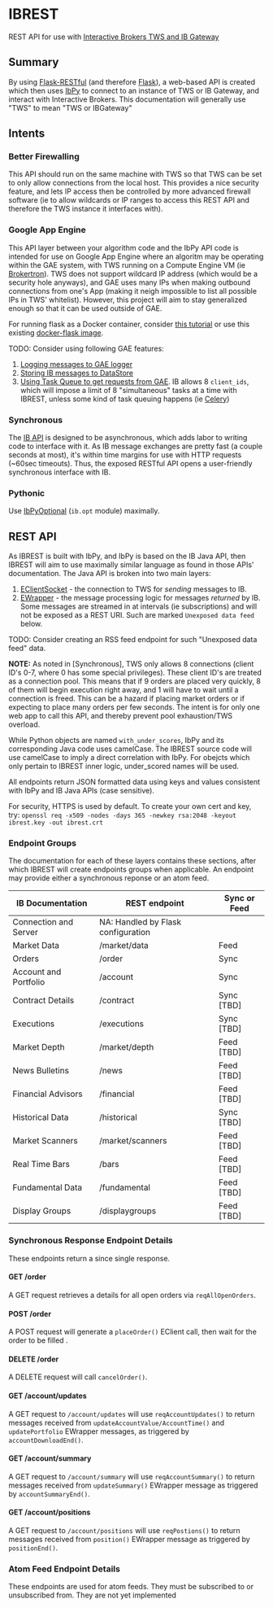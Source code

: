 # IBREST
REST API for use with [Interactive Brokers TWS and IB Gateway](https://www.interactivebrokers.com/en/index.php?f=5041&ns=T)

## Summary
By using [Flask-RESTful](http://flask-restful-cn.readthedocs.org/en/0.3.4/) (and therefore [Flask](http://flask.pocoo.org/)), a web-based API is created which then uses [IbPy](https://github.com/blampe/IbPy) to connect to an instance of TWS or IB Gateway, and interact with Interactive Brokers.  This documentation will generally use "TWS" to mean "TWS or IBGateway"

## Intents
### Better Firewalling
This API should run on the same machine with TWS so that TWS can be set to only allow connections from the local host.  This provides a nice security feature, and lets IP access then be controlled by more advanced firewall software (ie to allow wildcards or IP ranges to access this REST API and therefore the TWS instance it interfaces with). 

### Google App Engine
This API layer between your algorithm code and the IbPy API code is intended for use on Google App Engine where an algoritm may be operating within the GAE system, with TWS running on a Compute Engine VM (ie [Brokertron](http://www.brokertron.com/)).  TWS does not support wildcard IP address (which would be a security hole anyways), and GAE uses many IPs when making outbound connections from one's App (making it neigh impossible to list all possible IPs in TWS' whitelist).  However, this project will aim to stay generalized enough so that it can be used outside of GAE.  

For running flask as a Docker container, consider [this tutorial](http://containertutorials.com/docker-compose/flask-simple-app.html) or use this existing [docker-flask image](https://hub.docker.com/r/p0bailey/docker-flask/).

TODO: Consider using following GAE features:

1. [Logging messages to GAE logger](https://cloud.google.com/logging/docs/agent/installation)
2. [Storing IB messages to DataStore](https://cloud.google.com/datastore/docs/getstarted/start_python/)
3. [Using Task Queue to get requests from GAE](https://cloud.google.com/appengine/docs/java/taskqueue/rest/about_auth).  IB allows 8 `client_ids`, which will impose a limit of 8 "simultaneous" tasks at a time with IBREST, unless some kind of task queuing happens (ie [Celery](http://flask.pocoo.org/docs/0.10/patterns/celery/))
 
### Synchronous
The [IB API](https://www.interactivebrokers.com/en/software/api/api.htm) is designed to be asynchronous, which adds labor to writing code to interface with it.  As IB message exchanges are pretty fast (a couple seconds at most), it's within time margins for use with HTTP requests (~60sec timeouts).  Thus, the exposed RESTful API opens a user-friendly synchronous interface with IB.

### Pythonic
Use [IbPyOptional](https://code.google.com/p/ibpy/wiki/IbPyOptional) (`ib.opt` module) maximally. 

## REST API
As IBREST is built with IbPy, and IbPy is based on the IB Java API, then IBREST will aim to use maximally similar language as found in those APIs' documentation.  The Java API is broken into two main layers:

1. [EClientSocket](https://www.interactivebrokers.com/en/software/api/apiguide/java/java_eclientsocket_methods.htm) - the connection to TWS for _sending_ messages to IB. 
2. [EWrapper](https://www.interactivebrokers.com/en/software/api/apiguide/java/java_ewrapper_methods.htm) - the message processing logic for messages _returned_ by IB.  Some messages are streamed in at intervals (ie subscriptions) and will not be exposed as a REST URI.  Such are marked `Unexposed data feed` below. 

TODO: Consider creating an RSS feed endpoint for such "Unexposed data feed" data. 

**NOTE:** As noted in [Synchronous], TWS only allows 8 connections (client ID's 0-7, where 0 has some special privileges).  These client ID's are treated as a connection pool.   This means that if 9 orders are placed very quickly, 8 of them will begin execution right away, and 1 will have to wait until a connection is freed.  This can be a hazard if placing market orders or if expecting to place many orders per few seconds.  The intent is for only one web app to call this API, and thereby prevent pool exhaustion/TWS overload.  
    
While Python objects are named `with_under_scores`, IbPy and its corresponding Java code uses camelCase.  The IBREST source code will use camelCase to imply a direct correlation with IbPy.  For obejcts which only pertain to IBREST inner logic, under_scored names will be used.

All endpoints return JSON formatted data using keys and values consistent with IbPy and IB Java APIs (case sensitive).

For security, HTTPS is used by default.  To create your own cert and key, try:
`openssl req -x509 -nodes -days 365 -newkey rsa:2048 -keyout ibrest.key -out ibrest.crt`

### Endpoint Groups
The documentation for each of these layers contains these sections, after which IBREST will create endpoints groups when applicable.  An endpoint may provide either a synchronous reponse or an atom feed.

IB Documentation | REST endpoint | Sync or Feed
---------------- | ------------- | --------------------
Connection and Server | NA: Handled by Flask configuration
Market Data | /market/data | Feed
Orders| /order | Sync
Account and Portfolio | /account | Sync
Contract Details | /contract | Sync [TBD]
Executions | /executions | Sync  [TBD]
Market Depth | /market/depth | Feed [TBD]
News Bulletins | /news | Feed [TBD]
Financial Advisors | /financial | Feed [TBD]
Historical Data | /historical | Sync [TBD]
Market Scanners | /market/scanners | Feed [TBD]
Real Time Bars| /bars | Feed [TBD]
Fundamental Data | /fundamental | Feed [TBD]
Display Groups| /displaygroups | Feed [TBD]

 
### Synchronous Response Endpoint Details
These endpoints return a since single response.   
 
#### GET /order
A GET request retrieves a details for all open orders via `reqAllOpenOrders`.

#### POST /order
A POST request will generate a `placeOrder()` EClient call, then wait for the order to be filled .

#### DELETE /order
A DELETE request will call `cancelOrder()`.

#### GET /account/updates
A GET request to `/account/updates` will use `reqAccountUpdates()` to return messages received from `updateAccountValue/AccountTime()` and `updatePortfolio` EWrapper messages, as triggered by `accountDownloadEnd()`.

#### GET /account/summary
A GET request to `/account/summary` will use `reqAccountSummary()` to return messages received from `updateSummary()` EWrapper message as triggered by `accountSummaryEnd()`.

#### GET /account/positions
A GET request to `/account/positions` will use `reqPostions()` to return messages received from `position()` EWrapper message as triggered by `positionEnd()`.

### Atom Feed Endpoint Details
These endpoints are used for atom feeds.  They must be subscribed to or unsubscribed from.  They are not yet implemented